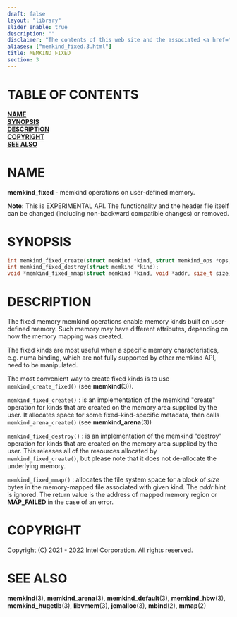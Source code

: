 ```yaml
---
draft: false
layout: "library"
slider_enable: true
description: ""
disclaimer: "The contents of this web site and the associated <a href=\"https://github.com/memkind\">GitHub repositories</a> are BSD-licensed open source."
aliases: ["memkind_fixed.3.html"]
title: MEMKIND_FIXED
section: 3
---
```


[comment]: <> (SPDX-License-Identifier: BSD-2-Clause)
[comment]: <> (Copyright 2021-2022, Intel Corporation)

[comment]: <> (memkind_fixed.3 -- man page for memkind_fixed)

# TABLE OF CONTENTS #

[**NAME**](#name)\
[**SYNOPSIS**](#synopsis)\
[**DESCRIPTION**](#description)\
[**COPYRIGHT**](#copyright)\
[**SEE ALSO**](#see-also)


# NAME #

**memkind_fixed** - memkind operations on user-defined memory.

**Note:** This is EXPERIMENTAL API. The functionality and the header file itself can
be changed (including non-backward compatible changes) or removed.

# SYNOPSIS #

```c
int memkind_fixed_create(struct memkind *kind, struct memkind_ops *ops, const char *name);
int memkind_fixed_destroy(struct memkind *kind);
void *memkind_fixed_mmap(struct memkind *kind, void *addr, size_t size);
```

# DESCRIPTION #

The fixed memory memkind operations enable memory kinds built on user-defined memory.
Such memory may have different attributes, depending on how the memory mapping was created.

The fixed kinds are most useful when a specific memory characteristics, e.g. numa binding,
which are not fully supported by other memkind API, need to be manipulated.

The most convenient way to create fixed kinds is to use `memkind_create_fixed()`
(see **memkind**(3)).

`memkind_fixed_create()`
:   is an implementation of the memkind "create" operation for kinds that are
    created on the memory area supplied by the user. It allocates space for some
    fixed-kind-specific metadata, then calls `memkind_arena_create()`
    (see **memkind_arena**(3))

`memkind_fixed_destroy()`
:   is an implementation of the memkind "destroy" operation for kinds that are
    created on the memory area supplied by the user. This releases all of the
    resources allocated by `memkind_fixed_create()`, but please note that it
    does not de-allocate the underlying memory.

`memkind_fixed_mmap()`
:   allocates the file system space for a block of *size* bytes in
    the memory-mapped file associated with given kind. The *addr* hint is ignored.
    The return value is the address of mapped memory region or **MAP_FAILED** in
    the case of an error.

# COPYRIGHT #

Copyright (C) 2021 - 2022 Intel Corporation. All rights reserved.

# SEE ALSO #

**memkind**(3), **memkind_arena**(3), **memkind_default**(3), **memkind_hbw**(3), **memkind_hugetlb**(3), **libvmem**(3), **jemalloc**(3), **mbind**(2), **mmap**(2)
